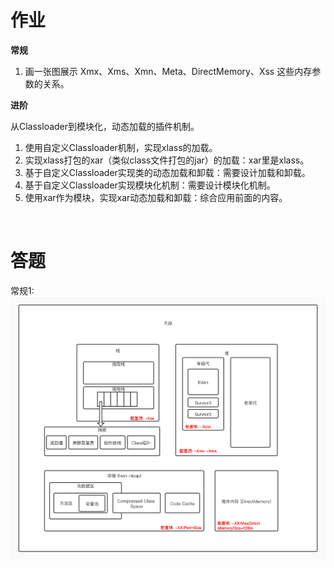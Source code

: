 # 作业

**常规** 

1. 画一张图展示 Xmx、Xms、Xmn、Meta、DirectMemory、Xss 这些内存参数的关系。


**进阶**

从Classloader到模块化，动态加载的插件机制。

1. 使用自定义Classloader机制，实现xlass的加载。
2. 实现xlass打包的xar（类似class文件打包的jar）的加载：xar里是xlass。
3. 基于自定义Classloader实现类的动态加载和卸载：需要设计加载和卸载。
4. 基于自定义Classloader实现模块化机制：需要设计模块化机制。
5. 使用xar作为模块，实现xar动态加载和卸载：综合应用前面的内容。

<br>

# 答题

常规1:
![JVM内存结构](https://github.com/Tureen/grow/blob/main/1_JVM/doc/images/JVM内存结构.jpg)
